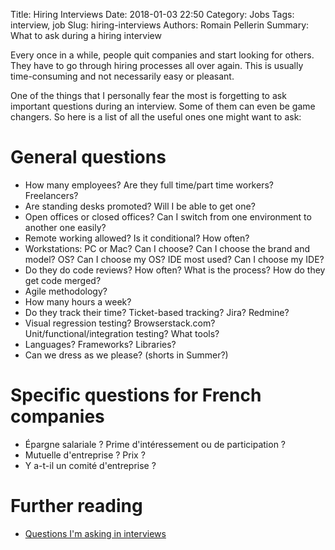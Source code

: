 Title: Hiring Interviews
Date: 2018-01-03 22:50
Category: Jobs
Tags: interview, job
Slug: hiring-interviews
Authors: Romain Pellerin
Summary: What to ask during a hiring interview

Every once in a while, people quit companies and start looking for others. They have to go through hiring processes all over again. This is usually time-consuming and not necessarily easy or pleasant. 

One of the things that I personally fear the most is forgetting to ask important questions during an interview. Some of them can even be game changers. So here is a list of all the useful ones one might want to ask:

# General questions

- How many employees? Are they full time/part time workers? Freelancers?
- Are standing desks promoted? Will I be able to get one?
- Open offices or closed offices? Can I switch from one environment to another one easily?
- Remote working allowed? Is it conditional? How often?
- Workstations: PC or Mac? Can I choose? Can I choose the brand and model? OS? Can I choose my OS? IDE most used? Can I choose my IDE?
- Do they do code reviews? How often? What is the process? How do they get code merged?
- Agile methodology?
- How many hours a week?
- Do they track their time? Ticket-based tracking? Jira? Redmine?
- Visual regression testing? Browserstack.com? Unit/functional/integration testing? What tools?
- Languages? Frameworks? Libraries?
- Can we dress as we please? (shorts in Summer?)

# Specific questions for French companies

- Épargne salariale ? Prime d'intéressement ou de participation ?
- Mutuelle d'entreprise ? Prix ?
- Y a-t-il un comité d'entreprise ?

# Further reading

- [Questions I'm asking in interviews](https://jvns.ca/blog/2013/12/30/questions-im-asking-in-interviews/)
